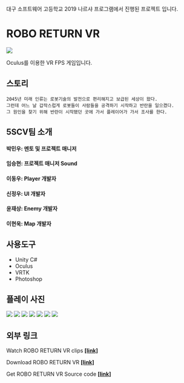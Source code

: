 대구 소프트웨어 고등학교 2019 나르샤 프로그램에서 진행된 프로젝트 입니다.

# ROBO RETURN VR
<img src="https://raw.githubusercontent.com/NameLoki/Narsha2/master/Image/logo.png"/>

Oculus를 이용한 VR FPS 게임입니다.
## 스토리 
```
2045년 미래 인류는 로봇기술의 발전으로 편리해지고 보급된 세상이 왔다. 
그런데 어느 날 갑작스럽게 로봇들이 사람들을 공격하기 시작하고 반란을 일으켰다. 
그 원인을 찾기 위해 반란이 시작됐던 곳에 가서 플레이어가 가서 조사를 한다.
```
## 5SCV팀 소개
#### 박민우: 멘토 및 프로젝트 매니저
#### 임승현: 프로젝트 매니저 Sound
#### 이동우: Player 개발자
#### 신정우: UI 개발자
#### 윤재상: Enemy 개발자
#### 이현욱: Map 개발자
## 사용도구
* Unity C#
* Oculus
* VRTK
* Photoshop
## 플레이 사진
<img src="https://github.com/NameLoki/Narsha2/blob/master/Image/stageSelect.png">
<img src="https://github.com/NameLoki/Narsha2/blob/master/Image/weaponSelect.jpg">
<img src="https://github.com/NameLoki/Narsha2/blob/master/Image/play2.jpg">
<img src="https://github.com/NameLoki/Narsha2/blob/master/Image/play4.png">
<img src="https://github.com/NameLoki/Narsha2/blob/master/Image/hit.jpg">
<img src="https://github.com/NameLoki/Narsha2/blob/master/Image/play1.png">
<img src="https://github.com/NameLoki/Narsha2/blob/master/Image/play3.png">

## 외부 링크
Watch ROBO RETURN VR clips [**[link]**](https://www.youtube.com/playlist?list=PLy-huO7U_CmB2dbpGq-EPtoQjE3GegPMP)

Download ROBO RETURN VR [**[link]**](https://github.com/NameLoki/ROBO_RETURN_VR/releases)

Get ROBO RETURN VR Source code [**[link]**](https://drive.google.com/drive/folders/1BcdMbhLFxOYqddPFiZI9UaEhJj31xKLK?usp=sharing)
